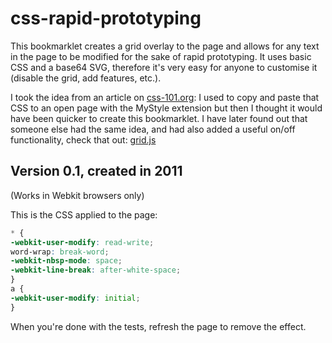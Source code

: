 # css-rapid-prototyping
This bookmarklet creates a grid overlay to the page and allows for any text in the page to be modified for the sake of rapid prototyping.
It uses basic CSS and a base64 SVG, therefore it's very easy for anyone to customise it (disable the grid, add features, etc.).

I took the idea from an article on [css-101.org](http://cssmojo.com/trick_for_rapid_prototyping/): I used to copy and paste that CSS to an open page with the MyStyle extension but then I thought it would have been quicker to create this bookmarklet.
I have later found out that someone else had the same idea, and had also added a useful on/off functionality, check that out: [grid.js](https://gist.github.com/webxl/1232664)

## Version 0.1, created in 2011
(Works in Webkit browsers only)

This is the CSS applied to the page:
```css
* {
-webkit-user-modify: read-write;
word-wrap: break-word;
-webkit-nbsp-mode: space;
-webkit-line-break: after-white-space;
}
a {
-webkit-user-modify: initial;
}
```

When you're done with the tests, refresh the page to remove the effect.
